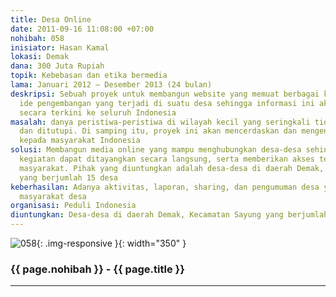 ```yaml
---
title: Desa Online
date: 2011-09-16 11:08:00 +07:00
nohibah: 058
inisiator: Hasan Kamal
lokasi: Demak
dana: 300 Juta Rupiah
topik: Kebebasan dan etika bermedia
lama: Januari 2012 – Desember 2013 (24 bulan)
deskripsi: Sebuah proyek untuk membangun website yang memuat berbagai kejadian atau
  ide pengembangan yang terjadi di suatu desa sehingga informasi ini akan segera tersebar
  secara terkini ke seluruh Indonesia
masalah: danya peristiwa-peristiwa di wilayah kecil yang seringkali tidak diangkat
  dan ditutupi. Di samping itu, proyek ini akan mencerdaskan dan mengenalkan teknologi
  kepada masyarakat Indonesia
solusi: Membangun media online yang mampu menghubungkan desa-desa sehingga setiap
  kegiatan dapat ditayangkan secara langsung, serta memberikan akses teknologi bagi
  masyarakat. Pihak yang diuntungkan adalah desa-desa di daerah Demak, Kecamatan Sayung
  yang berjumlah 15 desa
keberhasilan: Adanya aktivitas, laporan, sharing, dan pengumuman desa yang diberikan
  masyarakat desa
organisasi: Peduli Indonesia
diuntungkan: Desa-desa di daerah Demak, Kecamatan Sayung yang berjumlah 15 desa
---
```


![058](/static/img/hibahcmb/058.png){: .img-responsive }{: width="350" }

### {{ page.nohibah }} - {{ page.title }}

---
